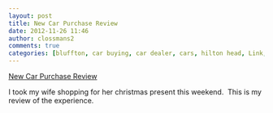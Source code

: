 ```yaml
---
layout: post
title: New Car Purchase Review
date: 2012-11-26 11:46
author: clossmans2
comments: true
categories: [bluffton, car buying, car dealer, cars, hilton head, Link, stokes-brown, toyota, Uncategorized]
---
```

<p><a href="http://www.yelp.com/biz/stokes-brown-toyota-scion-beaufort#hrid:7SXRSEfQ7xE5oy_f8et9sw" title="New Car Purchase Review">New Car Purchase Review</a></p><p>I took my wife shopping for her christmas present this weekend.  This is my review of the experience.</p>
